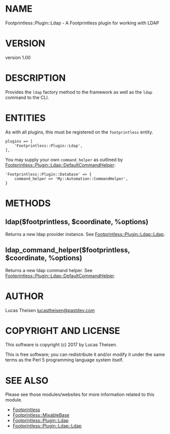 # NAME

Footprintless::Plugin::Ldap - A Footprintless plugin for working with LDAP

# VERSION

version 1.00

# DESCRIPTION

Provides the `ldap` factory method to the framework as well as the `ldap` 
command to the CLI.

# ENTITIES

As with all plugins, this must be registered on the `footprintless` entity.  

    plugins => [
        'Footprintless::Plugin::Ldap',
    ],

You may supply your own `command_helper` as outlined by 
[Footprintless::Plugin::Ldap::DefaultCommandHelper](https://metacpan.org/pod/Footprintless::Plugin::Ldap::DefaultCommandHelper):

    'Footprintless::Plugin::Database' => {
        command_helper => 'My::Automation::CommandHelper',
    }

# METHODS

## ldap($footprintless, $coordinate, %options)

Returns a new ldap provider instance.  See [Footprintless::Plugin::Ldap::Ldap](https://metacpan.org/pod/Footprintless::Plugin::Ldap::Ldap).

## ldap\_command\_helper($footprintless, $coordinate, %options)

Returns a new ldap command helper.  See [Footprintless::Plugin::Ldap::DefaultCommandHelper](https://metacpan.org/pod/Footprintless::Plugin::Ldap::DefaultCommandHelper).

# AUTHOR

Lucas Theisen <lucastheisen@pastdev.com>

# COPYRIGHT AND LICENSE

This software is copyright (c) 2017 by Lucas Theisen.

This is free software; you can redistribute it and/or modify it under
the same terms as the Perl 5 programming language system itself.

# SEE ALSO

Please see those modules/websites for more information related to this module.

- [Footprintless](https://metacpan.org/pod/Footprintless)
- [Footprintless::MixableBase](https://metacpan.org/pod/Footprintless::MixableBase)
- [Footprintless::Plugin::Ldap](https://metacpan.org/pod/Footprintless::Plugin::Ldap)
- [Footprintless::Plugin::Ldap::Ldap](https://metacpan.org/pod/Footprintless::Plugin::Ldap::Ldap)

